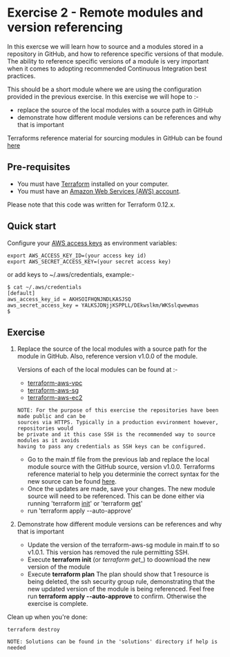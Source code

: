 # Exercise 2 - Remote modules and version referencing

In this exercse we will learn how to source and a modules stored in a repository in
GitHub, and how to reference specific versions of that module. The ability to reference
specific versions of a module is very important when it comes to adopting recommended
Continuous Integration best practices.

This should be a short module where we are using the configuration provided in the
previous exercise. In this exercise we will hope to :-

* replace the source of the local modules with a source path in GitHub
* demonstrate how different module versions can be references and why that is important

Terraforms reference material for sourcing modules in GitHub can be found [here](https://www.terraform.io/docs/modules/sources.html#github)

## Pre-requisites

* You must have [Terraform](https://www.terraform.io/) installed on your computer. 
* You must have an [Amazon Web Services (AWS) account](http://aws.amazon.com/).

Please note that this code was written for Terraform 0.12.x.

## Quick start

Configure your [AWS access 
keys](http://docs.aws.amazon.com/general/latest/gr/aws-sec-cred-types.html#access-keys-and-secret-access-keys) as 
environment variables:

```
export AWS_ACCESS_KEY_ID=(your access key id)
export AWS_SECRET_ACCESS_KEY=(your secret access key)
```

or add keys to ~/.aws/credentials, example:-

```
$ cat ~/.aws/credentials
[default]
aws_access_key_id = AKHSOIFHQNJNDLKASJSQ
aws_secret_access_key = YALKSJDNjjKSPPLL/DEkwslkm/WKSslqwewmas
$
```

## Exercise

1. Replace the source of the local modules with a source path for the module in GitHub. Also,
   reference version v1.0.0 of the module. 

   Versions of each of the local modules can be found at :-

   * [terraform-aws-vpc](https://github.com/conorcasey/terraform-aws-vpc.git)
   * [terraform-aws-sg](https://github.com/conorcasey/terraform-aws-sg.git)
   * [terraform-aws-ec2](https://github.com/conorcasey/terraform-aws-ec2.git)

   ```
   NOTE: For the purpose of this exercise the repositories have been made public and can be
   sources via HTTPS. Typically in a production evvironment however, repositories would 
   be private and it this case SSH is the recommended way to source modules as it avoids 
   having to pass any credentials as SSH keys can be configured.
   ```

   * Go to the main.tf file from the previous lab and replace the local module source with
     the GitHub source, version v1.0.0. Terraforms reference material to help you determinie
     the correct syntax for the new source can be found [here](https://www.terraform.io/docs/modules/sources.html#github).
   * Once the updates are made, save your changes. The new module source will need to be 
     referenced. This can be done either via running 'terraform [init](https://www.terraform.io/docs/commands/init.html)' or 'terraform [get](https://www.terraform.io/docs/commands/get.html)'
   * run 'terraform apply --auto-approve'

2. Demonstrate how different module versions can be references and why that is important

   * Update the version of the terraform-aws-sg module in main.tf to so v1.0.1. This version 
     has removed the rule permitting SSH.
   * Execute __terraform init__ (or _terraform get__) to doownload the new version of the
     module
   * Execute __terraform plan__
     The plan should show that 1 resource is being deleted, the ssh security group rule,
     demonstrating that the new updated version of the module is being referenced. Feel free
     run __terraform apply --auto-approve__ to confirm. Otherwise the exercise is complete.
    
Clean up when you're done:

```
terraform destroy
```



```
NOTE: Solutions can be found in the 'solutions' directory if help is needed
```
